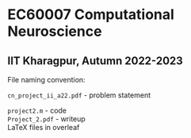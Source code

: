 # EC60007 Computational Neuroscience 
## IIT Kharagpur, Autumn 2022-2023


File naming convention:

```cn_project_ii_a22.pdf``` - problem statement

`project2.m` - code \
`Project_2.pdf` - writeup \
LaTeX files in overleaf
